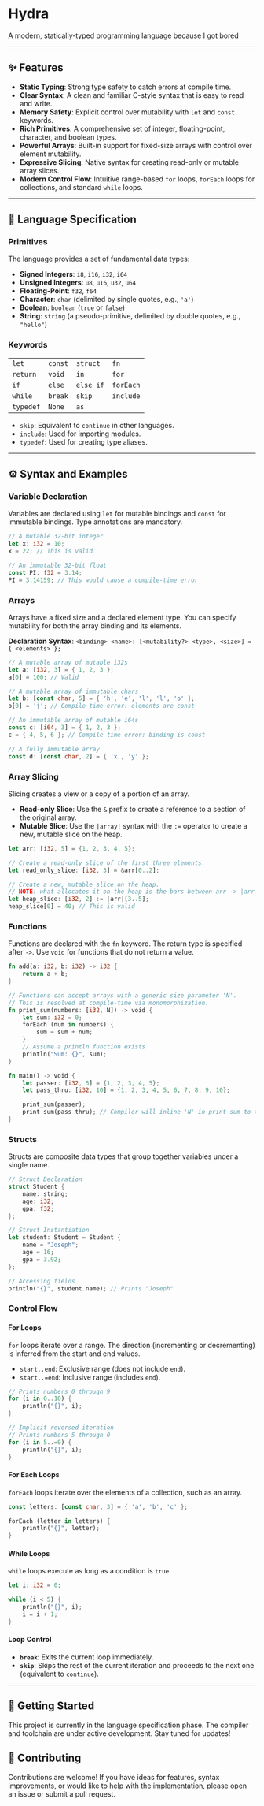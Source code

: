 # Hydra

A modern, statically-typed programming language because I got bored

***

## ✨ Features

* **Static Typing**: Strong type safety to catch errors at compile time.
* **Clear Syntax**: A clean and familiar C-style syntax that is easy to read and write.
* **Memory Safety**: Explicit control over mutability with `let` and `const` keywords.
* **Rich Primitives**: A comprehensive set of integer, floating-point, character, and boolean types.
* **Powerful Arrays**: Built-in support for fixed-size arrays with control over element mutability.
* **Expressive Slicing**: Native syntax for creating read-only or mutable array slices.
* **Modern Control Flow**: Intuitive range-based `for` loops, `forEach` loops for collections, and standard `while` loops.

***

## 📜 Language Specification

### Primitives

The language provides a set of fundamental data types:

* **Signed Integers**: `i8`, `i16`, `i32`, `i64`
* **Unsigned Integers**: `u8`, `u16`, `u32`, `u64`
* **Floating-Point**: `f32`, `f64`
* **Character**: `char` (delimited by single quotes, e.g., `'a'`)
* **Boolean**: `boolean` (`true` or `false`)
* **String**: `string` (a pseudo-primitive, delimited by double quotes, e.g., `"hello"`)

### Keywords

|           |           |           |           |
| :-------- | :-------- | :-------- | :-------- |
| `let`     | `const`   | `struct`  | `fn`      |
| `return`  | `void`    | `in`      | `for`     |
| `if`      | `else`    | `else if` | `forEach` |
| `while`   | `break`   | `skip`    | `include` |
| `typedef` | `None`    | `as`      |           |

* `skip`: Equivalent to `continue` in other languages.
* `include`: Used for importing modules.
* `typedef`: Used for creating type aliases.

***

## ⚙️ Syntax and Examples

### Variable Declaration

Variables are declared using `let` for mutable bindings and `const` for immutable bindings. Type annotations are mandatory.

```rust
// A mutable 32-bit integer
let x: i32 = 10;
x = 22; // This is valid

// An immutable 32-bit float
const PI: f32 = 3.14;
PI = 3.14159; // This would cause a compile-time error
```

### Arrays

Arrays have a fixed size and a declared element type. You can specify mutability for both the array binding and its elements.

**Declaration Syntax**: `<binding> <name>: [<mutability?> <type>, <size>] = { <elements> };`

```rust
// A mutable array of mutable i32s
let a: [i32, 3] = { 1, 2, 3 };
a[0] = 100; // Valid

// A mutable array of immutable chars
let b: [const char, 5] = { 'h', 'e', 'l', 'l', 'o' };
b[0] = 'j'; // Compile-time error: elements are const

// An immutable array of mutable i64s
const c: [i64, 3] = { 1, 2, 3 };
c = { 4, 5, 6 }; // Compile-time error: binding is const

// A fully immutable array
const d: [const char, 2] = { 'x', 'y' };
```

### Array Slicing

Slicing creates a view or a copy of a portion of an array.

* **Read-only Slice**: Use the `&` prefix to create a reference to a section of the original array.
* **Mutable Slice**: Use the `|array|` syntax with the `:=` operator to create a new, mutable slice on the heap.

```rust
let arr: [i32, 5] = {1, 2, 3, 4, 5};

// Create a read-only slice of the first three elements.
let read_only_slice: [i32, 3] = &arr[0..2];

// Create a new, mutable slice on the heap.
// NOTE: what allocates it on the heap is the bars between arr -> |arr|
let heap_slice: [i32, 2] := |arr|[3..5];
heap_slice[0] = 40; // This is valid
```

### Functions

Functions are declared with the `fn` keyword. The return type is specified after `->`. Use `void` for functions that do not return a value.

```rust
fn add(a: i32, b: i32) -> i32 {
    return a + b;
}

// Functions can accept arrays with a generic size parameter 'N'.
// This is resolved at compile-time via monomorphization.
fn print_sum(numbers: [i32, N]) -> void {
    let sum: i32 = 0;
    forEach (num in numbers) {
        sum = sum + num;
    }
    // Assume a println function exists
    println("Sum: {}", sum);
}

fn main() -> void {
    let passer: [i32, 5] = {1, 2, 3, 4, 5};
    let pass_thru: [i32, 10] = {1, 2, 3, 4, 5, 6, 7, 8, 9, 10};

    print_sum(passer);
    print_sum(pass_thru); // Compiler will inline 'N' in print_sum to the size of the passer and pass_thru variables
}
```

### Structs

Structs are composite data types that group together variables under a single name.

```rust
// Struct Declaration
struct Student {
    name: string;
    age: i32;
    gpa: f32;
};

// Struct Instantiation
let student: Student = Student {
    name = "Joseph";
    age = 16;
    gpa = 3.92;
};

// Accessing fields
println("{}", student.name); // Prints "Joseph"
```

### Control Flow

#### For Loops

`for` loops iterate over a range. The direction (incrementing or decrementing) is inferred from the start and end values.

* `start..end`: Exclusive range (does not include `end`).
* `start..=end`: Inclusive range (includes `end`).

```rust
// Prints numbers 0 through 9
for (i in 0..10) {
    println("{}", i);
}

// Implicit reversed iteration
// Prints numbers 5 through 0
for (i in 5..=0) {
    println("{}", i);
}
```

#### For Each Loops

`forEach` loops iterate over the elements of a collection, such as an array.

```rust
const letters: [const char, 3] = { 'a', 'b', 'c' };

forEach (letter in letters) {
    println("{}", letter);
}
```

#### While Loops

`while` loops execute as long as a condition is `true`.

```rust
let i: i32 = 0;

while (i < 5) {
    println("{}", i);
    i = i + 1;
}
```

#### Loop Control

* **`break`**: Exits the current loop immediately.
* **`skip`**: Skips the rest of the current iteration and proceeds to the next one (equivalent to `continue`).

***

## 🚀 Getting Started

This project is currently in the language specification phase. The compiler and toolchain are under active development. Stay tuned for updates!

## 🤝 Contributing

Contributions are welcome! If you have ideas for features, syntax improvements, or would like to help with the implementation, please open an issue or submit a pull request.
